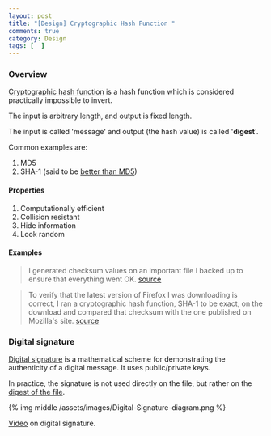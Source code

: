 ```yaml
---
layout: post
title: "[Design] Cryptographic Hash Function "
comments: true
category: Design
tags: [  ]
---
```


### Overview

[Cryptographic hash function](http://en.wikipedia.org/wiki/Cryptographic_hash_function) is a hash function which is considered practically impossible to invert. 

The input is arbitrary length, and output is fixed length. 

The input is called 'message' and output (the hash value) is called '__digest__'. 

Common examples are:

1. MD5
1. SHA-1 (said to be [better than MD5](http://security.stackexchange.com/questions/19705/is-sha1-better-than-md5-only-because-it-generates-a-hash-of-160-bits))

#### Properties

1. Computationally efficient
1. Collision resistant
1. Hide information
1. Look random

#### Examples

> I generated checksum values on an important file I backed up to ensure that everything went OK. [source](http://pcsupport.about.com/od/termsm/g/md5.htm)

> To verify that the latest version of Firefox I was downloading is correct, I ran a cryptographic hash function, SHA-1 to be exact, on the download and compared that checksum with the one published on Mozilla's site. [source](http://pcsupport.about.com/od/termsc/g/cryptographic-hash-function.htm)

### Digital signature

[Digital signature](http://en.wikipedia.org/wiki/Digital_signature) is a mathematical scheme for demonstrating the authenticity of a digital message. It uses public/private keys.

In practice, the signature is not used directly on the file, but rather on the [digest of the file](http://en.wikipedia.org/wiki/Digital_signature#How_they_work). 

{% img middle /assets/images/Digital-Signature-diagram.png %}

[Video](https://www.khanacademy.org/economics-finance-domain/core-finance/money-and-banking/bitcoin/v/bitcoin-digital-signatures) on digital signature. 
